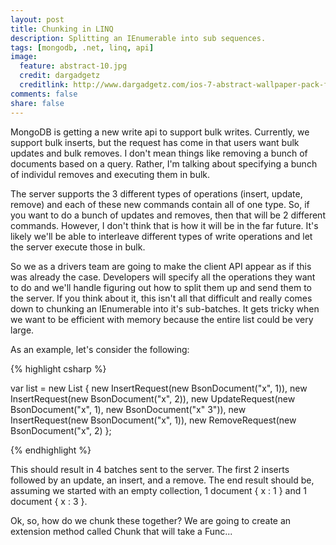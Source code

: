 ```yaml
---
layout: post
title: Chunking in LINQ
description: Splitting an IEnumerable into sub sequences.
tags: [mongodb, .net, linq, api]
image:
  feature: abstract-10.jpg
  credit: dargadgetz
  creditlink: http://www.dargadgetz.com/ios-7-abstract-wallpaper-pack-for-iphone-5-and-ipod-touch-retina/
comments: false
share: false
---
```


MongoDB is getting a new write api to support bulk writes.  Currently, we support bulk inserts, but the request has come in that users want bulk updates and bulk removes.  I don't mean things like removing a bunch of documents based on a query.  Rather, I'm talking about specifying a bunch of individul removes and executing them in bulk.

The server supports the 3 different types of operations (insert, update, remove) and each of these new commands contain all of one type.  So, if you want to do a bunch of updates and removes, then that will be 2 different commands.  However, I don't think that is how it will be in the far future.  It's likely we'll be able to interleave different types of write operations and let the server execute those in bulk.

So we as a drivers team are going to make the client API appear as if this was already the case.  Developers will specify all the operations they want to do and we'll handle figuring out how to split them up and send them to the server.  If you think about it, this isn't all that difficult and really comes down to chunking an IEnumerable<WriteRequest> into it's sub-batches.  It gets tricky when we want to be efficient with memory because the entire list could be very large.

As an example, let's consider the following:

{% highlight csharp %}

var list = new List<WriteRequest>
{
    new InsertRequest(new BsonDocument("x", 1)),
    new InsertRequest(new BsonDocument("x", 2)),
    new UpdateRequest(new BsonDocument("x", 1), new BsonDocument("x" 3")),
    new InsertRequest(new BsonDocument("x", 1)),
    new RemoveRequest(new BsonDocument("x", 2)
};

{% endhighlight %}

This should result in 4 batches sent to the server.  The first 2 inserts followed by an update, an insert, and a remove.  The end result should be, assuming we started with an empty collection, 1 document { x : 1 } and 1 document { x : 3 }.

Ok, so, how do we chunk these together?  We are going to create an extension method called Chunk that will take a Func...
